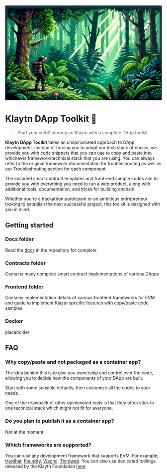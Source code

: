 ![Lone explorer in the dark forest](home-banner.png)
# Klaytn DApp Toolkit 🧰

> Start your web3 journey on Klaytn with a complete DApp toolkit

**Klaytn DApp Toolkit** takes an unopinionated approach to DApp development. Instead of forcing you to adopt our tech stack of choice, we provide you with code snippets that you can use to copy and paste into whichever framework/technical stack that you are using. You can always refer to the original framework documentation for troubleshooting as well as our Troubleshooting section for each component.

The included smart contract templates and front-end sample codes aim to provide you with everything you need to run a web product, along with additional tools, documentation, and tricks for building onchain.

Whether you're a hackathon participant or an ambitious entrepreneur looking to establish the next successful project, this toolkit is designed with you in mind.

## Getting started
### Docs folder
Read the [docs](/docs/) in the repository for complete

### Contracts folder
Contains many complete smart contract implementations of various DApps

### Frontend folder
Contains implementation details of various frontend frameworks for EVM and guide to implement Klaytn specific features with copy/paste code samples

### Docker
placeholder

## FAQ
### Why copy/paste and not packaged as a container app?
The idea behind this is to give you ownership and control over the code, allowing you to decide how the components of your DApp are built.

Start with some sensible defaults, then customize all the codes to your needs.

One of the drawback of other opinionated tools is that they often stick to one technical stack which might not fit for everyone.

### Do you plan to publish it as a container app?
Not at the moment.

### Which frameworks are supported?
You can use any development framework that supports EVM. For example, [Hardhat](https://hardhat.org), [Foundry](https://getfoundry.sh/), [Wagmi](https://wagmi.sh/), [Thirdweb](https://thirdweb.com/). You can also use dedicated toolings released by the Klaytn Foundation [here](https://github.com/klaytn)